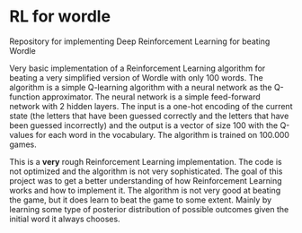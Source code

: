 # RL for wordle

Repository for implementing Deep Reinforcement Learning for beating Wordle

Very basic implementation of a Reinforcement Learning algorithm for beating a very simplified version of Wordle with only 100 words. The algorithm is a simple Q-learning algorithm with a neural network as the Q-function approximator. The neural network is a simple feed-forward network with 2 hidden layers. The input is a one-hot encoding of the current state (the letters that have been guessed correctly and the letters that have been guessed incorrectly) and the output is a vector of size 100 with the Q-values for each word in the vocabulary. The algorithm is trained on 100.000 games.

This is a **very** rough Reinforcement Learning implementation. The code is not optimized and the algorithm is not very sophisticated. The goal of this project was to get a better understanding of how Reinforcement Learning works and how to implement it. The algorithm is not very good at beating the game, but it does learn to beat the game to some extent. Mainly by learning some type of posterior distribution of possible outcomes given the initial word it always chooses.